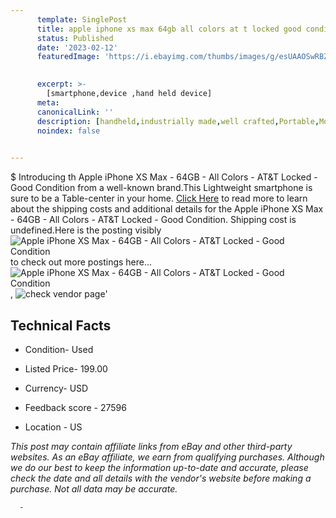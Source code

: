 ```yaml
---
      template: SinglePost
      title: apple iphone xs max 64gb all colors at t locked good condition
      status: Published
      date: '2023-02-12'
      featuredImage: 'https://i.ebayimg.com/thumbs/images/g/esUAAOSwRBZjofxI/s-l225.jpg'
       

      excerpt: >-
        [smartphone,device ,hand held device]
      meta:
      canonicalLink: ''
      description: [handheld,industrially made,well crafted,Portable,Mobile,Compact,Convenient,Lightweight,Maneuverable,Man-portable,Miniature,Carriable,Hand-held,Light,Holdable,Transportable,Mobile device,Pocket-sized,On-the-go,Wireless,Cordless,Compact size,Convenient size, smartphone,device ,hand held device]
      noindex: false
      

---
```

$
      Introducing th Apple iPhone XS Max - 64GB - All Colors - AT&T Locked - Good Condition from a well-known brand.This Lightweight smartphone is sure to be a Table-center in your home. [Click Here](https://www.ebay.com/itm/185706117255?hash=item2b3cf27887%3Ag%3AesUAAOSwRBZjofxI&amdata=enc%3AAQAHAAAA4L6UPh9LyuAK5Mq8PVZjU3bLhlYcYs0Dmev9AI6P8B7yjElCjJFBm33Ow%2BZVJP3wzA7Lisr1c4rzLJZfXk%2FBJrvDUaH91mMnpWnqvnjtmK9p8KsppRTJ2cPMLgEEIclFvWNhSY1p4NbBFrJpulEuNuKzL27RpzTx47h4YrsZ%2Fcc3cpLH6Dj5yXAaxjjhkejnKWqfFxVR7CigRbiAVM%2BdqiVJp8bxV0fk8O299BrB5rxlktMMvWXGKECV%2FpLOJEPzULFlkSQQ1CbliKcYVpKe2hwFpgVZ27QiNBxMGBv08JG2&mkevt=1&mkcid=1&mkrid=711-53200-19255-0&campid=%253CePNCampaignId%253E&customid=%253CreferenceId%253E&toolid=10049) to read more to learn about the shipping costs and additional details for the Apple iPhone XS Max - 64GB - All Colors - AT&T Locked - Good Condition. Shipping cost is undefined.Here is the posting visibly ![Apple iPhone XS Max - 64GB - All Colors - AT&T Locked - Good Condition](https://i.ebayimg.com/thumbs/images/g/esUAAOSwRBZjofxI/s-l225.jpg) to check out more postings here... ![Apple iPhone XS Max - 64GB - All Colors - AT&T Locked - Good Condition](https://i.ebayimg.com/images/g/esUAAOSwRBZjofxI/s-l960.jpg), ![check vendor page](https://origin-galleryplus.ebayimg.com/ws/web/185706117255_2_0_1/225x225.jpg,https://origin-galleryplus.ebayimg.com/ws/web/185706117255_3_0_1/225x225.jpg)'

      

 ## Technical Facts 



     
      

 - Condition- Used 


      

 - Listed Price- 199.00 


      

 - Currency- USD 


      

 - Feedback score - 27596 


      

 - Location - US 


      
      

 *_This post may contain affiliate links from eBay and other third-party websites. As an eBay affiliate, we earn from qualifying purchases. Although we do our best to keep the information up-to-date and accurate, please check the date and all details with the vendor's website before making a purchase. Not all data may be accurate._*




      -
